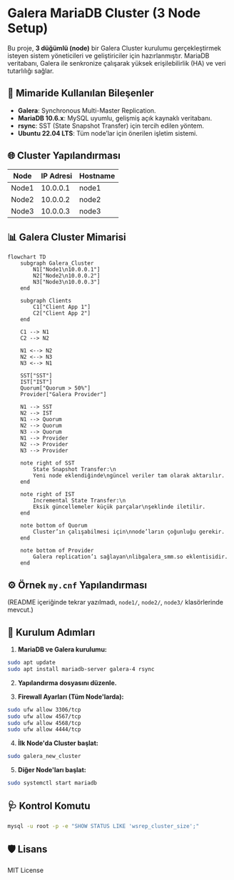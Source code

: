 # Galera MariaDB Cluster (3 Node Setup)

Bu proje, **3 düğümlü (node)** bir Galera Cluster kurulumu gerçekleştirmek isteyen sistem yöneticileri ve geliştiriciler için hazırlanmıştır. MariaDB veritabanı, Galera ile senkronize çalışarak yüksek erişilebilirlik (HA) ve veri tutarlılığı sağlar.

## 🧩 Mimaride Kullanılan Bileşenler

- **Galera**: Synchronous Multi-Master Replication.
- **MariaDB 10.6.x**: MySQL uyumlu, gelişmiş açık kaynaklı veritabanı.
- **rsync**: SST (State Snapshot Transfer) için tercih edilen yöntem.
- **Ubuntu 22.04 LTS**: Tüm node’lar için önerilen işletim sistemi.

## 🌐 Cluster Yapılandırması

| Node  | IP Adresi   | Hostname |
|-------|-------------|----------|
| Node1 | 10.0.0.1    | node1    |
| Node2 | 10.0.0.2    | node2    |
| Node3 | 10.0.0.3    | node3    |

## 📊 Galera Cluster Mimarisi

```mermaid
flowchart TD
    subgraph Galera_Cluster
        N1["Node1\n10.0.0.1"]
        N2["Node2\n10.0.0.2"]
        N3["Node3\n10.0.0.3"]
    end

    subgraph Clients
        C1["Client App 1"]
        C2["Client App 2"]
    end

    C1 --> N1
    C2 --> N2

    N1 <--> N2
    N2 <--> N3
    N3 <--> N1

    SST["SST"]
    IST["IST"]
    Quorum["Quorum > 50%"]
    Provider["Galera Provider"]

    N1 --> SST
    N2 --> IST
    N1 --> Quorum
    N2 --> Quorum
    N3 --> Quorum
    N1 --> Provider
    N2 --> Provider
    N3 --> Provider

    note right of SST
        State Snapshot Transfer:\n
        Yeni node eklendiğinde\ngüncel veriler tam olarak aktarılır.
    end

    note right of IST
        Incremental State Transfer:\n
        Eksik güncellemeler küçük parçalar\nşeklinde iletilir.
    end

    note bottom of Quorum
        Cluster’ın çalışabilmesi için\nnode’ların çoğunluğu gerekir.
    end

    note bottom of Provider
        Galera replication’ı sağlayan\nlibgalera_smm.so eklentisidir.
    end

```

## ⚙️ Örnek `my.cnf` Yapılandırması

(README içeriğinde tekrar yazılmadı, `node1/`, `node2/`, `node3/` klasörlerinde mevcut.)

## 🔧 Kurulum Adımları

1. **MariaDB ve Galera kurulumu:**
```bash
sudo apt update
sudo apt install mariadb-server galera-4 rsync
```

2. **Yapılandırma dosyasını düzenle.**

3. **Firewall Ayarları (Tüm Node'larda):**
```bash
sudo ufw allow 3306/tcp
sudo ufw allow 4567/tcp
sudo ufw allow 4568/tcp
sudo ufw allow 4444/tcp
```

4. **İlk Node'da Cluster başlat:**
```bash
sudo galera_new_cluster
```

5. **Diğer Node'ları başlat:**
```bash
sudo systemctl start mariadb
```

## 🩺 Kontrol Komutu

```bash
mysql -u root -p -e "SHOW STATUS LIKE 'wsrep_cluster_size';"
```

## 🛡️ Lisans

MIT License
